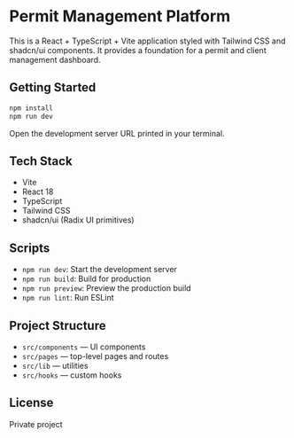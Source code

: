 # Permit Management Platform

This is a React + TypeScript + Vite application styled with Tailwind CSS and shadcn/ui components. It provides a foundation for a permit and client management dashboard.

## Getting Started

```sh
npm install
npm run dev
```

Open the development server URL printed in your terminal.

## Tech Stack

- Vite
- React 18
- TypeScript
- Tailwind CSS
- shadcn/ui (Radix UI primitives)

## Scripts

- `npm run dev`: Start the development server
- `npm run build`: Build for production
- `npm run preview`: Preview the production build
- `npm run lint`: Run ESLint

## Project Structure

- `src/components` — UI components
- `src/pages` — top-level pages and routes
- `src/lib` — utilities
- `src/hooks` — custom hooks

## License

Private project
